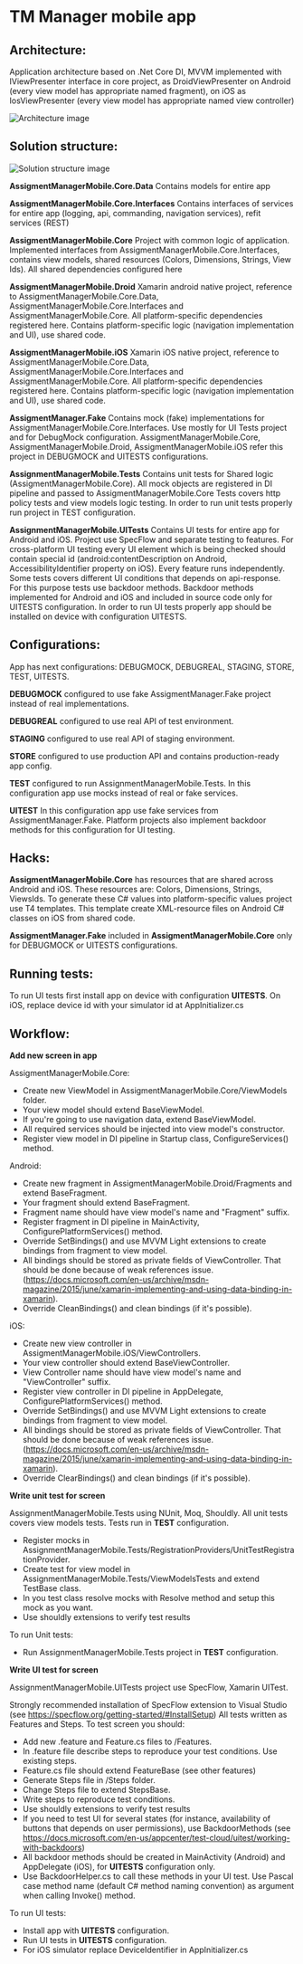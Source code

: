 # TM Manager mobile app

## Architecture:
Application architecture based on .Net Core DI, MVVM implemented with IViewPresenter interface in core project, as DroidViewPresenter on Android (every view model has appropriate named fragment), on iOS as IosViewPresenter (every view model has appropriate named view controller)

![Architecture image](/TMManagerDiagram.png)

## Solution structure:
![Solution structure image](/Solution_screenshot.png)

**AssigmentManagerMobile.Core.Data**
Contains models for entire app

**AssigmentManagerMobile.Core.Interfaces**
Contains interfaces of services for entire app (logging, api, commanding, navigation services), refit services (REST)

**AssigmentManagerMobile.Core**
Project with common logic of application.
Implemented interfaces from AssigmentManagerMobile.Core.Interfaces, contains view models, shared resources (Colors, Dimensions, Strings, View Ids).
All shared dependencies configured here

**AssigmentManagerMobile.Droid**
Xamarin android native project, reference to AssigmentManagerMobile.Core.Data, AssigmentManagerMobile.Core.Interfaces and AssigmentManagerMobile.Core.
All platform-specific dependencies registered here.
Contains platform-specific logic (navigation implementation and UI), use shared code.

**AssigmentManagerMobile.iOS**
Xamarin iOS native project, reference to AssigmentManagerMobile.Core.Data, AssigmentManagerMobile.Core.Interfaces and AssigmentManagerMobile.Core.
All platform-specific dependencies registered here.
Contains platform-specific logic (navigation implementation and UI), use shared code.

**AssigmentManager.Fake**
Contains mock (fake) implementations for AssigmentManagerMobile.Core.Interfaces.
Use mostly for UI Tests project and for DebugMock configuration.
AssigmentManagerMobile.Core, AssigmentManagerMobile.Droid, AssigmentManagerMobile.iOS
refer this project in DEBUGMOCK and UITESTS configurations.

**AssignmentManagerMobile.Tests**
Contains unit tests for Shared logic (AssigmentManagerMobile.Core). 
All mock objects are registered in DI pipeline and passed to AssigmentManagerMobile.Core
Tests covers http policy tests and view models logic testing. In order to run unit tests properly
run project in TEST configuration.

**AssignmentManagerMobile.UITests**
Contains UI tests for entire app for Android and iOS. Project use SpecFlow and separate testing to features.
For cross-platform UI testing every UI element which is being checked should contain special id (android:contentDescription on Android,
AccessibilityIdentifier property on iOS).
Every feature runs independently. Some tests covers different UI conditions that depends on api-response.
For this purpose tests use backdoor methods. Backdoor methods implemented for Android and iOS and included in source code
only for UITESTS configuration. In order to run UI tests properly app should be installed on device with configuration UITESTS.

## Configurations:
App has next configurations: DEBUGMOCK, DEBUGREAL, STAGING, STORE, TEST, UITESTS.

**DEBUGMOCK** configured to use fake AssigmentManager.Fake project instead of real implementations.

**DEBUGREAL** configured to use real API of test environment.

**STAGING** configured to use real API of staging environment.

**STORE** configured to use production API and contains production-ready app config.

**TEST** configured to run AssignmentManagerMobile.Tests. In this configuration app use mocks instead of real or fake services.

**UITEST** In this configuration app use fake services from AssigmentManager.Fake. Platform projects also implement backdoor methods for this configuration for UI testing.

## Hacks:
**AssigmentManagerMobile.Core** has resources that are shared across Android and iOS.
These resources are: Colors, Dimensions, Strings, ViewsIds. To generate these C# values into platform-specific values
project use T4 templates. This template create XML-resource files on Android C# classes on iOS from shared code.

**AssigmentManager.Fake** included in **AssigmentManagerMobile.Core** only for DEBUGMOCK or UITESTS configurations.

## Running tests:
To run UI tests first install app on device with configuration **UITESTS**. On iOS, replace device id with your simulator id at AppInitializer.cs

## Workflow:
**Add new screen in app** 

AssigmentManagerMobile.Core:
- Create new ViewModel in AssigmentManagerMobile.Core/ViewModels folder.
- Your view model should extend BaseViewModel.
- If you're going to use navigation data, extend BaseViewModel<TNavigationData>.
- All required services should be injected into view model's constructor.
- Register view model in DI pipeline in Startup class, ConfigureServices() method.

Android: 
- Create new fragment in AssigmentManagerMobile.Droid/Fragments and extend BaseFragment.
- Your fragment should extend BaseFragment<TViewModel>.
- Fragment name should have view model's name and "Fragment" suffix.
- Register fragment in DI pipeline in MainActivity, ConfigurePlatformServices() method.
- Override SetBindings() and use MVVM Light extensions to create bindings from fragment to view model.
- All bindings should be stored as private fields of ViewController. That should be done because of weak references issue.
  (https://docs.microsoft.com/en-us/archive/msdn-magazine/2015/june/xamarin-implementing-and-using-data-binding-in-xamarin).
- Override CleanBindings() and clean bindings (if it's possible).

iOS: 
- Create new view controller in AssigmentManagerMobile.iOS/ViewControllers.
- Your view controller should extend BaseViewController<TViewModel>.
- View Controller name should have view model's name and "ViewController" suffix.
- Register view controller in DI pipeline in AppDelegate, ConfigurePlatformServices() method.
- Override SetBindings() and use MVVM Light extensions to create bindings from fragment to view model.
- All bindings should be stored as private fields of ViewController. That should be done because of weak references issue.
  (https://docs.microsoft.com/en-us/archive/msdn-magazine/2015/june/xamarin-implementing-and-using-data-binding-in-xamarin).
- Override ClearBindings() and clean bindings (if it's possible).

**Write unit test for screen**

AssignmentManagerMobile.Tests using NUnit, Moq, Shouldly.
All unit tests covers view models tests. Tests run in **TEST** configuration.

- Register mocks in AssignmentManagerMobile.Tests/RegistrationProviders/UnitTestRegistrationProvider.
- Create test for view model in AssignmentManagerMobile.Tests/ViewModelsTests and extend TestBase class.
- In you test class resolve mocks with Resolve<T> method and setup this mock as you want.
- Use shouldly extensions to verify test results
  
To run Unit tests:
- Run AssignmentManagerMobile.Tests project in **TEST** configuration.

**Write UI test for screen**

AssignmentManagerMobile.UITests project use SpecFlow, Xamarin UITest. 

Strongly recommended installation of SpecFlow extension to Visual Studio (see https://specflow.org/getting-started/#InstallSetup)
All tests written as Features and Steps. To test screen you should:
- Add new .feature and Feature.cs files to /Features.
- In .feature file describe steps to reproduce your test conditions. Use existing steps.
- Feature.cs file should extend FeatureBase (see other features)
- Generate Steps file in /Steps folder.
- Change Steps file to extend StepsBase.
- Write steps to reproduce test conditions.
- Use shouldly extensions to verify test results
- If you need to test UI for several states (for instance, availability of buttons that depends on user permissions), use BackdoorMethods (see https://docs.microsoft.com/en-us/appcenter/test-cloud/uitest/working-with-backdoors)
- All backdoor methods should be created in MainActivity (Android) and AppDelegate (iOS), for **UITESTS** configuration only.
- Use BackdoorHelper.cs to call these methods in your UI test. Use Pascal case method name (default C# method naming convention) as argument when calling Invoke() method.

To run UI tests:
- Install app with **UITESTS** configuration.
- Run UI tests in **UITESTS** configuration.
- For iOS simulator replace DeviceIdentifier in AppInitializer.cs
